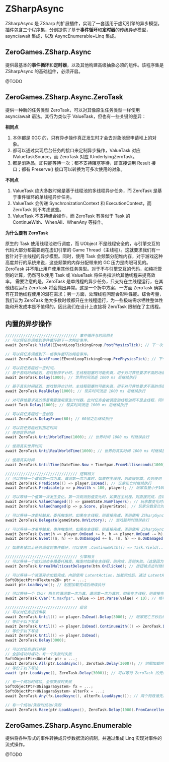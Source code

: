 # ZSharpAsync
ZSharpAsync 是 ZSharp 的扩展插件，实现了一套适用于虚幻引擎的异步模型。插件包含三个程序集，分别提供了基于**事件循环**和**定时器**的传统异步模型，async/await 集成，以及 AsyncEnumerable+Linq 集成。

## ZeroGames.ZSharp.Async
提供最基本的**事件循环**和**定时器**，以及其他构建高级抽象必须的组件。该程序集是 ZSharpAsync 的基础组件，必须开启。

@TODO

## ZeroGames.ZSharp.Async.ZeroTask
提供一种新的任务类型 ZeroTask，可以对其像原生任务类型一样使用 async/await 语法。其行为类似于 ValueTask，但也有一些关键的差异：

**相同点**

1. 本体都是 0GC 的，只有异步操作真正发生时才会去对象池里申请堆上的对象。
2. 都可以通过实现后台任务的接口来定制异步操作，ValueTask 对应 IValueTaskSource，而 ZeroTask 对应 IUnderlyingZeroTask。
3. 都是消耗品，即只能等待一次；都不支持阻塞等待，即直接调用 Result 接口；都有 Preserve() 接口可以转换为可多次使用的对象。

**不同点**

1. ValueTask 绝大多数时候是基于线程池的多线程异步任务，而 ZeroTask 是基于事件循环的单线程异步任务。
2. ValueTask 会传递 SynchronizationContext 和 ExecutionContext，而 ZeroTask 则不考虑这些。
3. ValueTask 不支持组合操作，而 ZeroTask 有类似于 Task 的 ContinueWith、WhenAll、WhenAny 等操作。

**为什么要有 ZeroTask**

原生的 Task 使用线程池进行调度，而 UObject 不是线程安全的，与引擎交互的代码大部分都需要跑在虚幻引擎的 Game Thread（主线程）。这就要求我们有一套针对于主线程的异步模型。同时，使用 Task 会频繁分配堆内存，对于游戏这种高度并行的系统来说，这些频繁的内存分配带来的 GC 压力是肉眼可见的。
ZeroTask 并不阻止用户使用其他任务类型。对于不与引擎交互的代码，如纯托管侧的计算，仍然可以使用 Task 或 ValueTask 将任务指派给其他线程来提高效率。
需要注意的是，ZeroTask 是单线程的异步任务，只支持在主线程运行，在其他线程运行 ZeroTask 将会抛出异常。这是一个折中方案，一方面 ZeroTask 确实有在其他线程使用的潜在需求；另一方面，处理线程问题会影响性能。综合考量，我们认为 ZeroTask 绝大多数时候都只在主线程运行，为一些极端需求牺牲整体性能和开发成本是不值得的，因此我们在设计上直接将 ZeroTask 限制在了主线程。
## 内置的异步操作
```C#
//////////////////////////////// 事件循环与时间相关
// 可以将任务调度到事件循环的下一次特定事件。
await ZeroTask.Yield(EEventLoopTickingGroup.PostPhysicsTick); // 下一次 PostPhysicsTick 继续执行

// 可以将任务调度到下一帧事件循环的特定事件。
await ZeroTask.NextFrame(EEventLoopTickingGroup.PrePhysicsTick); // 下一帧的 PostPhysicsTick 继续执行

// 可以将任务延迟一定时间。
// 基于游戏时间延迟，游戏暂停不计时，主线程阻塞时可能失真，用于对可靠性要求不高的场景。
await ZeroTask.Delay(1000); // 世界时间流逝 1000 ms 后继续执行

// 基于真实时间延迟，游戏暂停也计时，主线程阻塞时可能失真，用于对可靠性要求不高的场景。
await ZeroTask.RealDelay(1000); // 现实时间流逝 1000 ms 后继续执行

// 对可靠性要求高的场景需要使用原生计时器。此时任务会被调度到线程池而不是主线程，同时这也是保证高精度的必要条件。
await Task.Delay(1000); // 现实时间流逝 1000 ms 后继续执行

// 可以将任务延迟一定帧数
await ZeroTask.DelayFrame(60); // 60帧之后继续执行

// 可以将任务延迟到指定时间
// 使用世界时间
await ZeroTask.UntilWorldTime(1000); // 世界时间 1000 ms 时继续执行

// 使用真实世界时间
await ZeroTask.UntilRealWorldTime(1000); // 世界的真实时间 1000 ms 时继续执行

// 使用真实时间
await ZeroTask.UntilTime(DateTime.Now + TimeSpan.FromMilliseconds(1000)); // 真实时间 1000 ms 后继续执行

//////////////////////////////// 逻辑相关
// 可以等待一个谓词第一次为真。谓词第一次为真时，如果在主线程，则直接完成，否则使用 ZSharpSynchronizationContext 调度到主线程。
await ZeroTask.Predicate(() => player.IsDead); // 玩家死亡时继续执行
await ZeroTask.Predicate(p => p.Health < 100, player); // 玩家血量小于100时继续执行

// 可以等待一个值第一次发生变化。第一次观测到值变化时，如果在主线程，则直接完成，否则使用 ZSharpSynchronizationContext 调度到主线程。
await ZeroTask.ValueChanged(() => gameState.NumPlayers); // 玩家数变化时继续执行
await ZeroTask.ValueChanged(p => p.Score, playerState); // 玩家分数变化时继续执行

// 可以等待一次委托触发。委托触发时，如果在主线程，则直接完成，否则使用 ZSharpSynchronizationContext 调度到主线程。
await ZeroTask.Delegate(gameState.OnVictory); // 游戏胜利时继续执行

// 可以等待一次事件触发。事件触发时，如果在主线程，则直接完成，否则使用 ZSharpSynchronizationContext 调度到主线程。
await ZeroTask.Event(h => player.OnDead += h, h => player.OnDead -= h); // 玩家死亡时继续执行
await ZeroTask.Event((m, h) => m.OnDamaged += h, (m, h) => m.OnDamaged -= h, monster); // 怪物被攻击时继续执行

// 如果希望以上任务调度到事件循环，可以使用 .ContinueWith(() => Task.Yield(...))。

//////////////////////////////// 引擎相关
// 可以等待一个虚幻动态多播委托触发。触发时如果在主线程，则完成，否则失败。（这是因为虚幻的动态委托是非线程安全的）
await ZeroTask.UnrealMulticastDelegate(btn.OnClicked); // 按钮被点击时继续执行

// 可以等待一个资源异步加载完成。内部使用 LatentAction，加载完成后，通过 LatentActionManager 调度到主线程。
SoftObjectPtr<UTexture2D> ptr = ...;
await ptr.LoadAsync(); // 贴图加载完成后继续执行

// 可以等待一个 CVar 相关的谓词第一次为真。谓词第一次为真时，如果在主线程，则直接完成，否则使用 ZSharpSynchronizationContext 调度到主线程。
await ZeroTask.CVar("t.maxfps", value => int.Parse(value) < 10); // 帧率小于10时继续执行

//////////////////////////////// 组合
// 可以对任务进行串联
await ZeroTask.Until(() => player.IsDead).Delay(3000); // 玩家死亡三秒后继续执行
// 等价于以下写法
await ZeroTask.Until(() => player.IsDead).ContinueWith(() => ZeroTask.Delay(3000));
// 等价于以下写法
await ZeroTask.Until(() => player.IsDead);
await ZeroTask.Delay(3000);

// 可以对任务进行并联
// 全部成功时成功，有一个失败时失败
SoftObjectPtr<UWorld> ptr = ...;
await ZeroTask.All(ptr.LoadAsync(), ZeroTask.Delay(3000)); // 地图加载完成且超过三秒后继续执行，常用于 Loading 图保底覆盖时间
// 等价于以下写法
await (ptr.LoadAsync(), ZeroTask.Delay(3000)); // 可以等待 ZeroTask 的元组

// 有一个成功时成功，全部失败时失败
SoftObjectPtr<UNiagaraSystem> fx = ...;
SoftObjectPtr<UNiagaraSystem> alterFx = ...;
await ZeroTask.Any(fx.LoadAsync(), alterFx.LoadAsync()); // 两个特效谁先加载完就用谁

// 有一个成功/失败时成功/失败
await ZeroTask.Race(ptr.LoadAsync(), ZeroTask.Delay(1000).FromCancelled()); // 地图在一秒内加载完成继续执行，否则超时失败

```

## ZeroGames.ZSharp.Async.Enumerable
提供将各种形式的事件转换成异步数据流的机制，并通过集成 Linq 实现对事件的流式操作。

@TODO


